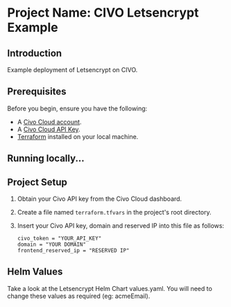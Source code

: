 # Project Name: CIVO Letsencrypt Example

## Introduction

Example deployment of Letsencrypt on CIVO.

## Prerequisites

Before you begin, ensure you have the following:

- A [Civo Cloud account](https://dashboard.civo.com/signup).
- A [Civo Cloud API Key](https://dashboard.civo.com/security).
- [Terraform](https://learn.hashicorp.com/tutorials/terraform/install-cli) installed on your local machine.

## Running locally...

## Project Setup

1. Obtain your Civo API key from the Civo Cloud dashboard.
2. Create a file named `terraform.tfvars` in the project's root directory.
3. Insert your Civo API key, domain and reserved IP into this file as follows:

    ```hcl
    civo_token = "YOUR_API_KEY"
    domain = "YOUR DOMAIN"
    frontend_reserved_ip = "RESERVED IP"
    ```

## Helm Values

Take a look at the Letsencrypt Helm Chart values.yaml. You will need to change these values as required (eg: acmeEmail).
